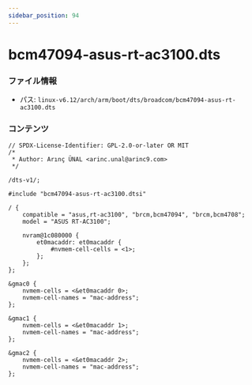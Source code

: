 ```yaml
---
sidebar_position: 94
---
```

# bcm47094-asus-rt-ac3100.dts

### ファイル情報

- パス: `linux-v6.12/arch/arm/boot/dts/broadcom/bcm47094-asus-rt-ac3100.dts`

### コンテンツ

```dts
// SPDX-License-Identifier: GPL-2.0-or-later OR MIT
/*
 * Author: Arınç ÜNAL <arinc.unal@arinc9.com>
 */

/dts-v1/;

#include "bcm47094-asus-rt-ac3100.dtsi"

/ {
	compatible = "asus,rt-ac3100", "brcm,bcm47094", "brcm,bcm4708";
	model = "ASUS RT-AC3100";

	nvram@1c080000 {
		et0macaddr: et0macaddr {
			#nvmem-cell-cells = <1>;
		};
	};
};

&gmac0 {
	nvmem-cells = <&et0macaddr 0>;
	nvmem-cell-names = "mac-address";
};

&gmac1 {
	nvmem-cells = <&et0macaddr 1>;
	nvmem-cell-names = "mac-address";
};

&gmac2 {
	nvmem-cells = <&et0macaddr 2>;
	nvmem-cell-names = "mac-address";
};

```
